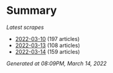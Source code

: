 # Summary
*Latest scrapes*
* [2022-03-10](https://github.com/nuuuwan/news_lk/blob/data/news_lk.2022-03-10.json) (197 articles)
* [2022-03-13](https://github.com/nuuuwan/news_lk/blob/data/news_lk.2022-03-13.json) (108 articles)
* [2022-03-14](https://github.com/nuuuwan/news_lk/blob/data/news_lk.2022-03-14.json) (159 articles)

*Generated at 08:09PM, March 14, 2022*